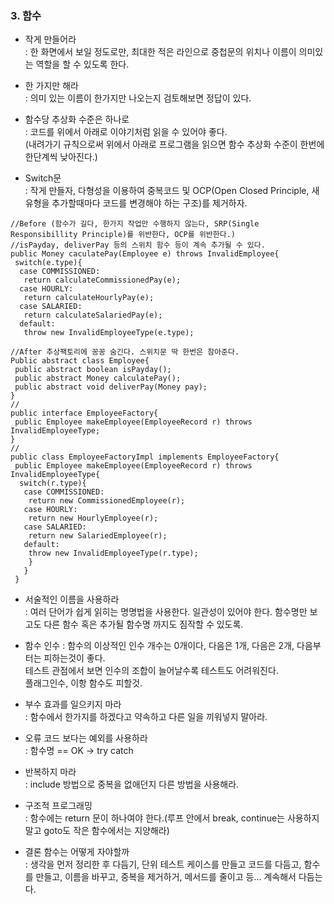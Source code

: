 
### 3. 함수

- 작게 만들어라  
: 한 화면에서 보일 정도로만, 최대한 적은 라인으로 중첩문의 위치나 이름이 의미있는 역할을 할 수 있도록 한다.  

- 한 가지만 해라  
: 의미 있는 이름이 한가지만 나오는지 검토해보면 정답이 있다.  

- 함수당 추상화 수준은 하나로  
: 코드를 위에서 아래로 이야기처럼 읽을 수 있어야 좋다.  
(내려가기 규칙으로써 위에서 아래로 프로그램을 읽으면 함수 추상화 수준이 한번에 한단계씩 낮아진다.)  

- Switch문  
: 작게 만들자, 다형성을 이용하여 중복코드 및 OCP(Open Closed Principle, 새 유형을 추가할때마다 코드를 변경해야 하는 구조)를 제거하자.  

```
//Before (함수가 길다, 한가지 작업만 수행하지 않는다, SRP(Single Responsibillity Principle)를 위반한다, OCP를 위반한다.)  
//isPayday, deliverPay 등의 스위치 함수 등이 계속 추가될 수 있다.  
public Money caculatePay(Employee e) throws InvalidEmployee{
 switch(e.type){
  case COMMISSIONED:
   return calculateCommissionedPay(e);
  case HOURLY:
   return calculateHourlyPay(e);
  case SALARIED:
   return calculateSalariedPay(e);
  default:
   throw new InvalidEmployeeType(e.type);
```

```
//After 추상팩토리에 꽁꽁 숨긴다. 스위치문 딱 한번은 참아준다.  
Public abstract class Employee{
 public abstract boolean isPayday();
 public abstract Money calculatePay();
 public abstract void deliverPay(Money pay);
}
//
public interface EmployeeFactory{
 public Employee makeEmployee(EmployeeRecord r) throws InvalidEmployeeType;
}
//
public class EmployeeFactoryImpl implements EmployeeFactory{
 public Employee makeEmployee(EmployeeRecord r) throws InvalidEmployeeType{
  switch(r.type){
   case COMMISSIONED:
    return new CommissionedEmployee(r);
   case HOURLY:
    return new HourlyEmployee(r);
   case SALARIED:
    return new SalariedEmployee(r);
   default:
    throw new InvalidEmployeeType(r.type);
    }
   }
 }
```
- 서술적인 이름을 사용하라  
: 여러 단어가 쉽게 읽히는 명명법을 사용한다. 일관성이 있어야 한다. 함수명만 보고도 다른 함수 혹은 추가될 함수명 까지도 짐작할 수 있도록.   

- 함수 인수
: 함수의 이상적인 인수 개수는 0개이다, 다음은 1개, 다음은 2개, 다음부터는 피하는것이 좋다.  
테스트 관점에서 보면 인수의 조합이 늘어날수록 테스트도 어려워진다.  
플래그인수, 이항 함수도 피할것.  

- 부수 효과를 일으키지 마라  
: 함수에서 한가지를 하겠다고 약속하고 다른 일을 끼워넣지 말아라.  

- 오류 코드 보다는 예외를 사용하라  
: 함수명 == OK -> try catch  

- 반복하지 마라  
: include 방법으로 중복을 없애던지 다른 방법을 사용해라.  

- 구조적 프로그래밍  
: 함수에는 return 문이 하나여야 한다.(루프 안에서 break, continue는 사용하지말고 goto도 작은 함수에서는 지양해라)  

* 결론 함수는 어떻게 자야할까  
: 생각을 먼저 정리한 후 다듬기, 단위 테스트 케이스를 만들고 코드를 다듬고, 함수를 만들고, 이름을 바꾸고, 중복을 제거하거, 메서드를 줄이고 등... 계속해서 다듬는다.  






